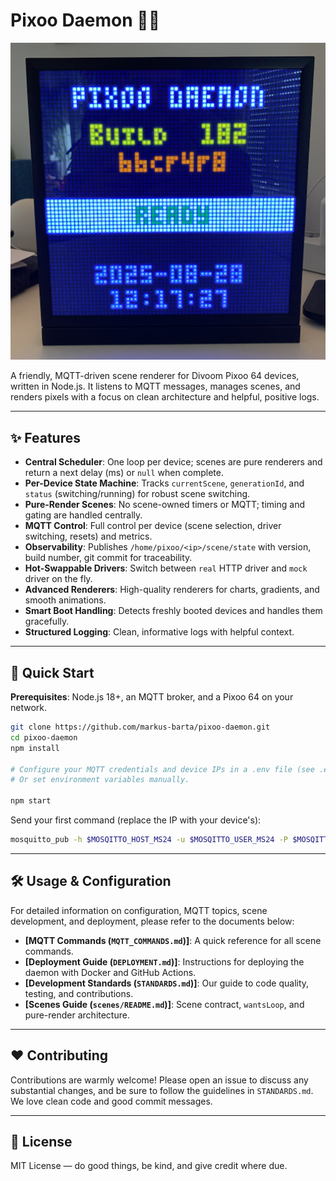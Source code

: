 # Pixoo Daemon 🧩💡

<p align="center">
  <img src="pixxo_opener.png" alt="Pixoo Daemon" width="600">
</p>

A friendly, MQTT-driven scene renderer for Divoom Pixoo 64 devices, written in
Node.js. It listens to MQTT messages, manages scenes, and renders pixels with a
focus on clean architecture and helpful, positive logs.

---

## ✨ Features

- **Central Scheduler**: One loop per device; scenes are pure renderers and return
  a next delay (ms) or `null` when complete.
- **Per-Device State Machine**: Tracks `currentScene`, `generationId`, and
  `status` (switching/running) for robust scene switching.
- **Pure-Render Scenes**: No scene-owned timers or MQTT; timing and gating are
  handled centrally.
- **MQTT Control**: Full control per device (scene selection, driver switching,
  resets) and metrics.
- **Observability**: Publishes `/home/pixoo/<ip>/scene/state` with version,
  build number, git commit for traceability.
- **Hot-Swappable Drivers**: Switch between `real` HTTP driver and `mock` driver
  on the fly.
- **Advanced Renderers**: High-quality renderers for charts, gradients, and
  smooth animations.
- **Smart Boot Handling**: Detects freshly booted devices and handles them
  gracefully.
- **Structured Logging**: Clean, informative logs with helpful context.

---

## 🚀 Quick Start

**Prerequisites**: Node.js 18+, an MQTT broker, and a Pixoo 64 on your network.

```bash
git clone https://github.com/markus-barta/pixoo-daemon.git
cd pixoo-daemon
npm install

# Configure your MQTT credentials and device IPs in a .env file (see .env.example)
# Or set environment variables manually.

npm start
```

Send your first command (replace the IP with your device's):

```bash
mosquitto_pub -h $MOSQITTO_HOST_MS24 -u $MOSQITTO_USER_MS24 -P $MOSQITTO_PASS_MS24 -t "pixoo/192.168.1.159/state/upd" -m '{"scene":"startup"}'
```

---

## 🛠️ Usage & Configuration

For detailed information on configuration, MQTT topics, scene development, and
deployment, please refer to the documents below:

- **[MQTT Commands (`MQTT_COMMANDS.md`)]**: A quick reference for all scene commands.
- **[Deployment Guide (`DEPLOYMENT.md`)]**: Instructions for deploying the daemon with Docker and GitHub Actions.
- **[Development Standards (`STANDARDS.md`)]**: Our guide to code quality, testing, and contributions.
- **[Scenes Guide (`scenes/README.md`)]**: Scene contract, `wantsLoop`, and
  pure-render architecture.

---

## ❤️ Contributing

Contributions are warmly welcome! Please open an issue to discuss any substantial
changes, and be sure to follow the guidelines in `STANDARDS.md`. We love clean
code and good commit messages.

---

## 📄 License

MIT License — do good things, be kind, and give credit where due.
